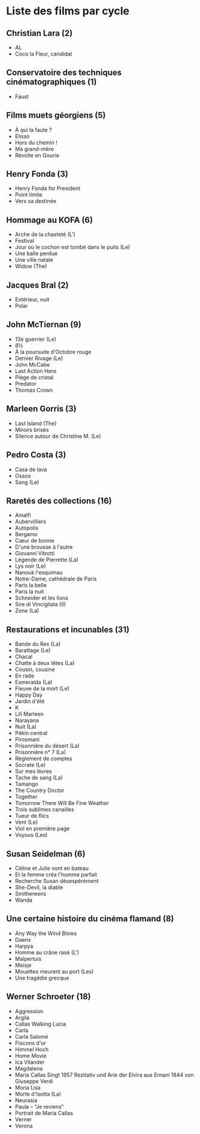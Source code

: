 # Liste des films par cycle

## Christian Lara (2)

  * AL  
  * Coco la Fleur, candidat

## Conservatoire des techniques cinématographiques (1)

  * Faust

## Films muets géorgiens (5)

  * À qui la faute ?  
  * Elisso  
  * Hors du chemin !  
  * Ma grand-mère  
  * Révolte en Gourie

## Henry Fonda (3)

  * Henry Fonda for President  
  * Point limite  
  * Vers sa destinée

## Hommage au KOFA (6)

  * Arche de la chasteté (L')  
  * Festival  
  * Jour où le cochon est tombé dans le puits (Le)  
  * Une balle perdue  
  * Une ville natale  
  * Widow (The)

## Jacques Bral (2)

  * Extérieur, nuit  
  * Polar

## John McTiernan (9)

  * 13e guerrier (Le)  
  * 8½  
  * À la poursuite d'Octobre rouge  
  * Dernier Rivage (Le)  
  * John McCabe  
  * Last Action Hero  
  * Piège de cristal  
  * Predator  
  * Thomas Crown

## Marleen Gorris (3)

  * Last Island (The)  
  * Miroirs brisés  
  * Silence autour de Christine M. (Le)

## Pedro Costa (3)

  * Casa de lava  
  * Ossos  
  * Sang (Le)

## Raretés des collections (16)

  * Amalfi  
  * Aubervilliers  
  * Autopolis  
  * Bergamo  
  * Cœur de bonne  
  * D'une brousse à l'autre  
  * Giovanni Vitrotti  
  * Légende de Pierrette (La)  
  * Lys noir (Le)  
  * Nanouk l'esquimau  
  * Notre-Dame, cathédrale de Paris  
  * Paris la belle  
  * Paris la nuit  
  * Schneider et les lions  
  * Sire di Vincigliata (Il)  
  * Zone (La)

## Restaurations et incunables (31)

  * Bande du Rex (La)  
  * Barattage (Le)  
  * Chacal  
  * Chatte à deux têtes (La)  
  * Cousin, cousine  
  * En rade  
  * Esmeralda (La)  
  * Fleuve de la mort (Le)  
  * Happy Day  
  * Jardin d'été  
  * K  
  * Lili Marleen  
  * Narayana  
  * Nuit (La)  
  * Pékin central  
  * Pirosmani  
  * Prisonnière du désert (La)  
  * Prisonnière n° 7 (La)  
  * Règlement de comptes  
  * Socrate (Le)  
  * Sur mes lèvres  
  * Tache de sang (La)  
  * Tamango  
  * The Country Doctor  
  * Together  
  * Tomorrow There Will Be Fine Weather  
  * Trois sublimes canailles  
  * Tueur de flics  
  * Vent (Le)  
  * Viol en première page  
  * Voyous (Les)

## Susan Seidelman (6)

  * Céline et Julie vont en bateau  
  * Et la femme créa l'homme parfait  
  * Recherche Susan désespérément  
  * She-Devil, la diable  
  * Smithereens  
  * Wanda

## Une certaine histoire du cinéma flamand (8)

  * Any Way the Wind Blows  
  * Daens  
  * Harpya  
  * Homme au crâne rasé (L')  
  * Malpertuis  
  * Meisje  
  * Mouettes meurent au port (Les)  
  * Une tragédie grecque

## Werner Schroeter (18)

  * Aggression  
  * Argila  
  * Callas Walking Lucia  
  * Carla  
  * Carla Salomé  
  * Flocons d'or  
  * Himmel Hoch  
  * Home Movie  
  * Ica Vilander  
  * Magdalena  
  * Maria Callas Singt 1957 Rezitativ und Arie der Elvira aus Ernani 1844 von Giuseppe Verdi  
  * Mona Lisa  
  * Morte d'Isotta (La)  
  * Neurasia  
  * Paula – "Je reviens"  
  * Portrait de Maria Callas  
  * Verner  
  * Verona  
